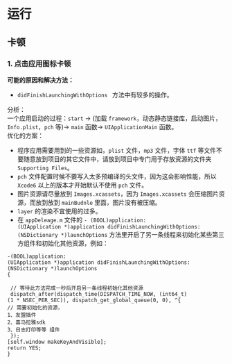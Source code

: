 # 运行

## 卡顿

### 1. 点击应用图标卡顿

**可能的原因和解决方法：**  

+ `didFinishLaunchingWithOptions ` 方法中有较多的操作。

分析：  
一个应用启动的过程：`start` -> (加载 `framework`，动态静态链接库，启动图片，`Info.plist`，`pch` 等)-> `main` 函数-> `UIApplicationMain` 函数。  
优化的方案：  

- 程序应用需要用到的一些资源如，`plist` 文件，`mp3` 文件，字体 `ttf` 等文件不要随意放到项目的其它文件中，请放到项目中专门用于存放资源的文件夹 `Supporting Files`。  
- `pch` 文件配置时候不要写入太多预编译的头文件，因为这会影响性能，所以 `Xcode6` 以上的版本才开始默认不使用 `pch` 文件。
- 图片资源请尽量放到 `Images.xcassets`，因为 `Images.xcassets` 会压缩图片资源，而放到放到 `mainBudnle` 里面，图片没有被压缩。
- `layer` 的渲染不宜使用的过多。
- 在 `appDeleage.m` 文件的 `- (BOOL)application:(UIApplication *)application didFinishLaunchingWithOptions:(NSDictionary *)launchOptions` 方法里开启了另一条线程来初始化某些第三方组件和初始化其他资源，例如：

```
-(BOOL)application:(UIApplication *)application didFinishLaunchingWithOptions:(NSDictionary *)launchOptions
{

 // 等待此方法完成一秒后开启另一条线程初始化其他资源
 dispatch_after(dispatch_time(DISPATCH_TIME_NOW, (int64_t)(1 * NSEC_PER_SEC)), dispatch_get_global_queue(0, 0), ^{
// 需要初始化的资源，
1、友盟插件
2、喜马拉雅sdk
3、日志打印等等 组件
 });
[self.window makeKeyAndVisible];
return YES;
}
```